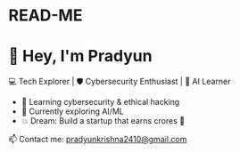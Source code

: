 # READ-ME
# 👋 Hey, I'm Pradyun

💻 Tech Explorer | 🛡️ Cybersecurity Enthusiast | 🤖 AI Learner

- 🔐 Learning cybersecurity & ethical hacking
- 🌱 Currently exploring AI/ML
- 💥 Dream: Build a startup that earns crores 💸

📫 Contact me: pradyunkrishna2410@gmail.com 
